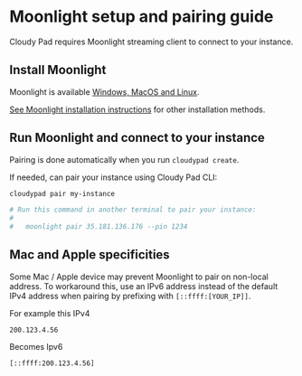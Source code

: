 # Moonlight setup and pairing guide

Cloudy Pad requires Moonlight streaming client to connect to your instance.

## Install Moonlight

Moonlight is available [Windows, MacOS and Linux](https://github.com/moonlight-stream/moonlight-qt/releases). 

[See Moonlight installation instructions](../help/moonlight.md) for other installation methods.

## Run Moonlight and connect to your instance

Pairing is done automatically when you run `cloudypad create`.

If needed, can pair your instance using Cloudy Pad CLI:

```sh
cloudypad pair my-instance

# Run this command in another terminal to pair your instance:
#
#   moonlight pair 35.181.136.176 --pin 1234
```

## Mac and Apple specificities

Some Mac / Apple device may prevent Moonlight to pair on non-local address. To workaround this, use an IPv6 address instead of the default IPv4 address when pairing by prefixing with `[::ffff:[YOUR_IP]]`.

For example this IPv4

```
200.123.4.56
```

Becomes Ipv6

```
[::ffff:200.123.4.56]
```